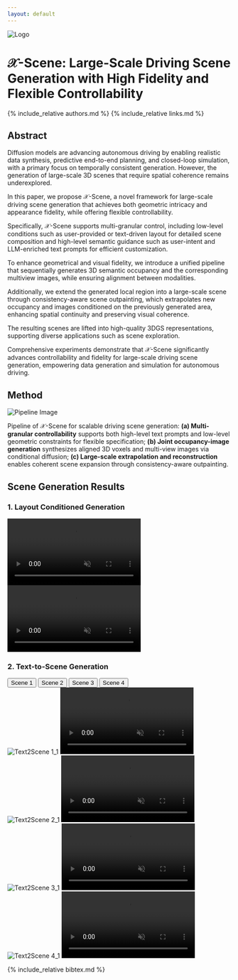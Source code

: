 ```yaml
---
layout: default
---
```


<div class="title-container">
  <img src="assets/images/logo.png" alt="Logo" class="logo">
  <h1>
    <span class="main-title"><span class="x-scene_1">𝒳</span><span class="x-scene_2">-</span><span class="x-scene_3">S</span><span class="x-scene_4">c</span><span class="x-scene_5">e</span><span class="x-scene_6">n</span><span class="x-scene_7">e</span>: Large-Scale Driving Scene Generation with High Fidelity and Flexible Controllability</span>
  </h1>
</div>


{% include_relative authors.md %}
{% include_relative links.md %}


## Abstract

<div class="abstract">
Diffusion models are advancing autonomous driving by enabling realistic data synthesis, predictive end-to-end planning, and closed-loop simulation, with a primary focus on temporally consistent generation. However, the generation of <span class="highlight">large-scale 3D scenes</span> that require spatial coherence remains underexplored.

In this paper, we propose <span class="highlight-x-scene_1">𝒳</span><span class="highlight-x-scene_2">-</span><span class="highlight-x-scene_3">S</span><span class="highlight-x-scene_4">c</span><span class="highlight-x-scene_5">e</span><span class="highlight-x-scene_6">n</span><span class="highlight-x-scene_7">e</span>, a novel framework for large-scale driving scene generation that achieves both geometric intricacy and appearance fidelity, while offering flexible controllability.

Specifically, 𝒳<span class="italic">-Scene</span> supports <span class="highlight">multi-granular control</span>, including low-level conditions such as user-provided or text-driven layout for detailed scene composition and high-level semantic guidance such as user-intent and LLM-enriched text prompts for efficient customization.

To enhance geometrical and visual fidelity, we introduce a unified pipeline that sequentially generates 3D semantic occupancy and the corresponding multiview images, while ensuring alignment between modalities. 

Additionally, we extend the generated local region into a large-scale scene through <span class="highlight">consistency-aware scene outpainting,</span> which extrapolates new occupancy and images conditioned on the previously generated area, enhancing spatial continuity and preserving visual coherence.

The resulting scenes are lifted into high-quality 3DGS representations, supporting diverse applications such as scene exploration.

Comprehensive experiments demonstrate that 𝒳<span class="italic">-Scene</span> significantly advances controllability and fidelity for <span class="highlight">large-scale driving scene generation</span>, empowering data generation and simulation for autonomous driving.
</div>


## Method

<div class="method-container">
  <img src="assets/images/pipeline.png" alt="Pipeline Image" class="method-image">

  <p class="method-caption">
  Pipeline of <span class="x-scene_1">𝒳</span><span class="x-scene_2">-</span><span class="x-scene_3">S</span><span class="x-scene_4">c</span><span class="x-scene_5">e</span><span class="x-scene_6">n</span><span class="x-scene_7">e</span> for scalable driving scene generation: <strong>(a) Multi-granular controllability</strong> supports both high-level text prompts and low-level geometric constraints for flexible specification;  <strong>(b) Joint occupancy-image generation</strong> synthesizes aligned 3D voxels and multi-view images via conditional diffusion; <strong>(c) Large-scale extrapolation and reconstruction</strong> enables coherent scene expansion through consistency-aware outpainting.
  </p>
</div>


## Scene Generation Results

### 1. Layout Conditioned Generation

<div class="demo-section">
  <div class="video-row">
    <video class="video-normal" autoplay loop muted playsinline preload="metadata">
      <source src="assets/images/generation_1.webm" type="video/webm">
    </video>
  </div>

  <div class="video-row">
    <video class="video-normal" autoplay loop muted playsinline preload="metadata">
      <source src="assets/images/generation_2.webm" type="video/webm">
    </video>
  </div>
</div>

### 2. Text-to-Scene Generation
<!-- <div class="demo-section">
  <div class="video-row">
    <img src="assets/images/text2scene_1_1.png" alt="Text2Scene 1_1" class="video-medium">
    <video class="video-medium" autoplay loop muted playsinline preload="metadata">
      <source src="assets/images/text2scene_1_2.webm" type="video/webm">
    </video>
  </div>

  <div class="video-row">
    <img src="assets/images/text2scene_2_1.png" alt="Text2Scene 2_1" class="video-medium">
    <video class="video-medium" autoplay loop muted playsinline preload="metadata">
      <source src="assets/images/text2scene_2_2.webm" type="video/webm">
    </video>
  </div>

  <div class="video-row">
    <img src="assets/images/text2scene_3_1.png" alt="Text2Scene 3_1" class="video-medium">
    <video class="video-medium" autoplay loop muted playsinline preload="metadata">
      <source src="assets/images/text2scene_3_2.webm" type="video/webm">
    </video>
  </div>

  <div class="video-row">
    <img src="assets/images/text2scene_4_1.png" alt="Text2Scene 4_1" class="video-medium">
    <video class="video-medium" autoplay loop muted playsinline preload="metadata">
      <source src="assets/images/text2scene_4_2.webm" type="video/webm">
    </video>
  </div>
</div> -->

<div class="button-row">
  <button class="toggle-btn active" onclick="showScene(1)">Scene 1</button>
  <button class="toggle-btn" onclick="showScene(2)">Scene 2</button>
  <button class="toggle-btn" onclick="showScene(3)">Scene 3</button>
  <button class="toggle-btn" onclick="showScene(4)">Scene 4</button>
</div>

<div class="demo-section">
  <div id="scene-1" class="video-row scene active">
    <img src="assets/images/text2scene_1_1.png" alt="Text2Scene 1_1" class="video-medium">
    <video class="video-medium" autoplay loop muted playsinline preload="metadata">
      <source src="assets/images/text2scene_1_2.webm" type="video/webm">
    </video>
  </div>

  <div id="scene-2" class="video-row scene">
    <img src="assets/images/text2scene_2_1.png" alt="Text2Scene 2_1" class="video-medium">
    <video class="video-medium" autoplay loop muted playsinline preload="metadata">
      <source src="assets/images/text2scene_2_2.webm" type="video/webm">
    </video>
  </div>

  <div id="scene-3" class="video-row scene">
    <img src="assets/images/text2scene_3_1.png" alt="Text2Scene 3_1" class="video-medium">
    <video class="video-medium" autoplay loop muted playsinline preload="metadata">
      <source src="assets/images/text2scene_3_2.webm" type="video/webm">
    </video>
  </div>

  <div id="scene-4" class="video-row scene">
    <img src="assets/images/text2scene_4_1.png" alt="Text2Scene 4_1" class="video-medium">
    <video class="video-medium" autoplay loop muted playsinline preload="metadata">
      <source src="assets/images/text2scene_4_2.webm" type="video/webm">
    </video>
  </div>
</div>


{% include_relative bibtex.md %}
